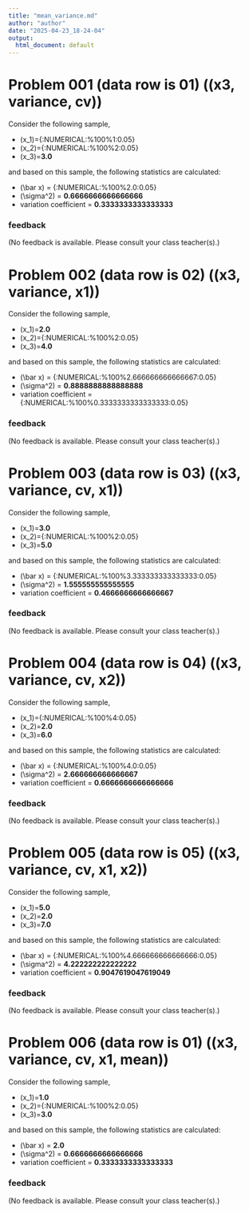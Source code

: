 ```yaml
---
title: "mean_variance.md"
author: "author"
date: "2025-04-23_18-24-04"
output:
  html_document: default
---
```



# Problem 001 (data row is 01) ((x3, variance, cv))

Consider the following sample,

* \(x_1\)={:NUMERICAL:%100%1:0.05}
* \(x_2\)={:NUMERICAL:%100%2:0.05}
* \(x_3\)=**3.0**
 
and based on this sample, the following statistics are calculated:

* \(\bar x\) = {:NUMERICAL:%100%2.0:0.05}
* \(\sigma^2\) = **0.6666666666666666**
* variation coefficient = **0.3333333333333333**



### feedback


(No feedback is available. Please consult your class teacher(s).)




# Problem 002 (data row is 02) ((x3, variance, x1))

Consider the following sample,

* \(x_1\)=**2.0**
* \(x_2\)={:NUMERICAL:%100%2:0.05}
* \(x_3\)=**4.0**
 
and based on this sample, the following statistics are calculated:

* \(\bar x\) = {:NUMERICAL:%100%2.666666666666667:0.05}
* \(\sigma^2\) = **0.8888888888888888**
* variation coefficient = {:NUMERICAL:%100%0.3333333333333333:0.05}



### feedback


(No feedback is available. Please consult your class teacher(s).)




# Problem 003 (data row is 03) ((x3, variance, cv, x1))

Consider the following sample,

* \(x_1\)=**3.0**
* \(x_2\)={:NUMERICAL:%100%2:0.05}
* \(x_3\)=**5.0**
 
and based on this sample, the following statistics are calculated:

* \(\bar x\) = {:NUMERICAL:%100%3.333333333333333:0.05}
* \(\sigma^2\) = **1.555555555555555**
* variation coefficient = **0.4666666666666667**



### feedback


(No feedback is available. Please consult your class teacher(s).)




# Problem 004 (data row is 04) ((x3, variance, cv, x2))

Consider the following sample,

* \(x_1\)={:NUMERICAL:%100%4:0.05}
* \(x_2\)=**2.0**
* \(x_3\)=**6.0**
 
and based on this sample, the following statistics are calculated:

* \(\bar x\) = {:NUMERICAL:%100%4.0:0.05}
* \(\sigma^2\) = **2.666666666666667**
* variation coefficient = **0.6666666666666666**



### feedback


(No feedback is available. Please consult your class teacher(s).)




# Problem 005 (data row is 05) ((x3, variance, cv, x1, x2))

Consider the following sample,

* \(x_1\)=**5.0**
* \(x_2\)=**2.0**
* \(x_3\)=**7.0**
 
and based on this sample, the following statistics are calculated:

* \(\bar x\) = {:NUMERICAL:%100%4.666666666666666:0.05}
* \(\sigma^2\) = **4.222222222222222**
* variation coefficient = **0.9047619047619049**



### feedback


(No feedback is available. Please consult your class teacher(s).)




# Problem 006 (data row is 01) ((x3, variance, cv, x1, mean))

Consider the following sample,

* \(x_1\)=**1.0**
* \(x_2\)={:NUMERICAL:%100%2:0.05}
* \(x_3\)=**3.0**
 
and based on this sample, the following statistics are calculated:

* \(\bar x\) = **2.0**
* \(\sigma^2\) = **0.6666666666666666**
* variation coefficient = **0.3333333333333333**



### feedback


(No feedback is available. Please consult your class teacher(s).)


